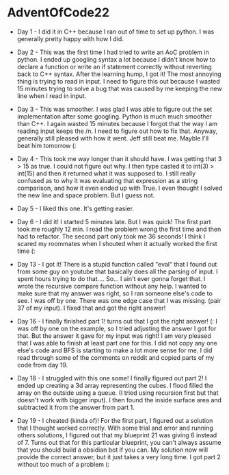 # AdventOfCode22

- Day 1 - I did it in C++ because I ran out of time to set up python. I was generally pretty happy with how I did.
- Day 2 - This was the first time I had tried to write an AoC problem in python. I ended up googling syntax a lot because I didn't know how to declare a function or write an if statement correctly without reverting back to C++ syntax. After the learning hump, I got it! The most annoying thing is trying to read in input. I need to figure this out because I wasted 15 minutes trying to solve a bug that was caused by me keeping the new line when I read in input.
- Day 3 - This was smoother. I was glad I was able to figure out the set implementation after some googling. Python is much much smoother than C++. I again wasted 15 minutes because I forgot that the way I am reading input keeps the /n. I need to figure out how to fix that. Anyway, generally still pleased with how it went. Jeff still beat me. Mayble I'll beat him tomorrow (:
- Day 4 - This took me way longer than it should have. I was getting that 3 > 15 as true. I could not figure out why. I then type casted it to int(3) > int(15) and then it returned what it was supposed to. I still really confused as to why it was evaluating that expression as a string comparison, and how it even ended up with True. I even thought I solved the new line and space problem. But I guess not.
- Day 5 - I liked this one. It's getting easier.
- Day 6 - I did it! I started 5 minutes late. But I was quick! The first part took me roughly 12 min. I read the problem wrong the first time and then had to refactor. The second part only took me 36 seconds! I think I scared my roommates when I shouted when it actually worked the first time (:
- Day 13 - I got it! There is a stupid function called "eval" that I found out from some guy on youtube that basically does all the parsing of input. I spent hours trying to do that.... So... I ain't ever gonna forget that. I wrote the recursive compare function without any help. I wanted to make sure that my answer was right, so I ran someone else's code to see. I was off by one. There was one edge case that I was missing. (pair 37 of my input). I fixed that and got the right answer!
- Day 16 - I finally finished part 1! turns out
  that I got the right answer! (: I was off by one on the example, so I tried adjusting the answer I got for that. But the answer it gave for my input was right! I am very pleased that I was able to finish at least part one for this. I did not copy any one else's code and BFS is starting to make a lot more sense for me. I did read through some of the comments on reddit and copied parts of my code from day 19.

- Day 18 - I struggled with this one some! I finally figured out part 2! I ended up creating a 3d array representing the cubes. I flood filled the array on the outside using a queue. (I tried using recursion first but that doesn't work with bigger input). I then found the inside surface area and subtracted it from the answer from part 1.
- Day 19 - I cheated (kinda of)! For the first part, I figured out a solution that I thought worked correctly. With some trial and error and running others solutions, I figured out that my blueprint 21 was giving 6 instead of 7. Turns out that for this particular blueprint, you can't always assume that you should build a obsidian bot if you can. My solution now will provide the correct answer, but it just takes a very long time. I got part 2 without too much of a problem (:
